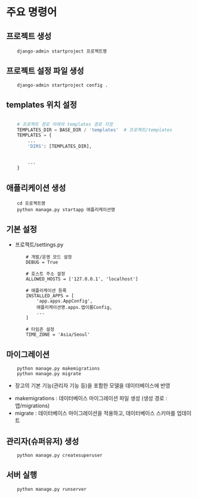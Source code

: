 # 주요 명령어 

## 프로젝트 생성
```
    django-admin startproject 프로젝트명
```

## 프로젝트 설정 파일 생성
```
    django-admin startproject config .
```

## templates 위치 설정
```settings.py

    # 프로젝트 경로 아래의 templates 경로 지정
    TEMPLATES_DIR = BASE_DIR / 'templates'  # 프로젝트/templates
    TEMPLATES = {
        ...
        'DIRS': [TEMPLATES_DIR],


        ...
    }

```


## 애플리케이션 생성
```
    cd 프로젝트명
    python manage.py startapp 애플리케이션명
```

## 기본 설정
- 프로젝트/settings.py
    ```
        # 개발/운영 모드 설정
        DEBUG = True

        # 호스트 주소 설정
        ALLOWED_HOSTS = ['127.0.0.1', 'localhost']

        # 애플리케이션 등록
        INSTALLED_APPS = [
            'app.apps.AppConfig',
            애플리케이션명.apps.앱이름Config,
            ...
        ]

        # 타임존 설정
        TIME_ZONE = 'Asia/Seoul'

    ```

## 마이그레이션
```
    python manage.py makemigrations
    python manage.py migrate
```
- 장고의 기본 기능(관리자 기능 등)을 포함한 모델을 데이터베이스에 반영
* makemigrations : 데이터베이스 마이그레이션 파일 생성 
                    (생성 경로 : 앱/migrations)
* migrate : 데이터베이스 마이그레이션을 적용하고, 데이터베이스 스키마를 업데이트


## 관리자(슈퍼유저) 생성
```
    python manage.py createsuperuser
```

## 서버 실행
```
    python manage.py runserver
```